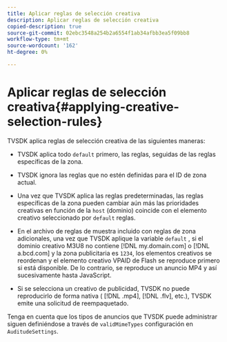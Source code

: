 ```yaml
---
title: Aplicar reglas de selección creativa
description: Aplicar reglas de selección creativa
copied-description: true
source-git-commit: 02ebc3548a254b2a6554f1ab34afbb3ea5f09bb8
workflow-type: tm+mt
source-wordcount: '162'
ht-degree: 0%

---
```


# Aplicar reglas de selección creativa{#applying-creative-selection-rules}

TVSDK aplica reglas de selección creativa de las siguientes maneras:

* TVSDK aplica todo `default` primero, las reglas, seguidas de las reglas específicas de la zona.
* TVSDK ignora las reglas que no estén definidas para el ID de zona actual.
* Una vez que TVSDK aplica las reglas predeterminadas, las reglas específicas de la zona pueden cambiar aún más las prioridades creativas en función de la `host` (dominio) coincide con el elemento creativo seleccionado por `default` reglas.

* En el archivo de reglas de muestra incluido con reglas de zona adicionales, una vez que TVSDK aplique la variable `default` , si el dominio creativo M3U8 no contiene [!DNL my.domain.com] o [!DNL a.bcd.com] y la zona publicitaria es `1234`, los elementos creativos se reordenan y el elemento creativo VPAID de Flash se reproduce primero si está disponible. De lo contrario, se reproduce un anuncio MP4 y así sucesivamente hasta JavaScript.

* Si se selecciona un creativo de publicidad, TVSDK no puede reproducirlo de forma nativa ( [!DNL .mp4], [!DNL .flv], etc.), TVSDK emite una solicitud de reempaquetado.

Tenga en cuenta que los tipos de anuncios que TVSDK puede administrar siguen definiéndose a través de `validMimeTypes` configuración en `AuditudeSettings`.
